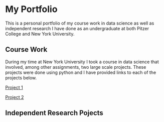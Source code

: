 # My Portfolio
This is a personal portfolio of my course work in data science as well as independent research I have done as an undergraduate at both Pitzer College and New York University.

## Course Work
During my time at New York University I took a course in data science that involved, among other assignments, two large scale projects. These projects were done using python and I have provided links to each of the projects below.

[Project 1](/project1.pdf)

[Project 2](/project2.pdf)

## Independent Research Pojects

